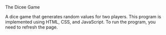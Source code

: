 The Dicee Game

A dice game that generates random values for two players. This program is implemented using HTML, CSS, and JavaScript.
To run the program, you need to refresh the page. 
